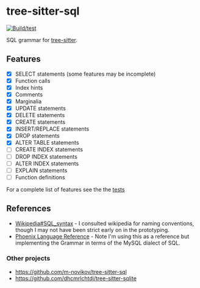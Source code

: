 # tree-sitter-sql

[![Build/test](https://github.com/derekstride/tree-sitter-sql/actions/workflows/ci.yml/badge.svg)](https://github.com/derekstride/tree-sitter-sql/actions/workflows/ci.yml)

SQL grammar for [tree-sitter](https://github.com/tree-sitter/tree-sitter).

## Features

- [x] SELECT statements (some features may be incomplete)
- [x] Function calls
- [x] Index hints
- [x] Comments
- [x] Marginalia
- [x] UPDATE statements
- [x] DELETE statements
- [x] CREATE statements
- [x] INSERT/REPLACE statements
- [x] DROP statements
- [x] ALTER TABLE statements
- [ ] CREATE INDEX statements
- [ ] DROP INDEX statements
- [ ] ALTER INDEX statements
- [ ] EXPLAIN statements
- [ ] Function definitions

For a complete list of features see the the [tests](test/corpus)

## References

* [Wikipedia#SQL_syntax](https://en.wikipedia.org/wiki/SQL_syntax) - I consulted wikipedia for naming conventions,
  though I may not have been strict early on in the prototyping.
* [Phoenix Language Reference](https://forcedotcom.github.io/phoenix/index.html) - Note I'm using this as a reference
  but implementing the Grammar in terms of the MySQL dialect of SQL.

### Other projects

* https://github.com/m-novikov/tree-sitter-sql
* https://github.com/dhcmrlchtdj/tree-sitter-sqlite
